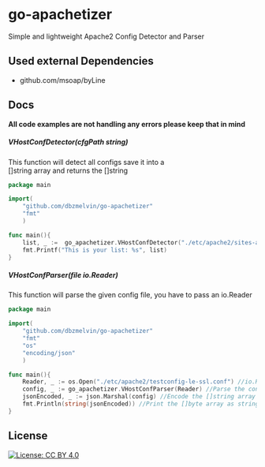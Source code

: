 # go-apachetizer
Simple and lightweight Apache2 Config Detector and Parser

## Used external Dependencies
* github.com/msoap/byLine

## Docs
**All code examples are not handling any errors please keep that in mind**

##### VHostConfDetector(cfgPath string)
This function will detect all configs save it into a <br>[]string array and returns the []string
```go
package main

import(
	"github.com/dbzmelvin/go-apachetizer"
	"fmt"
	)

func main(){
	list, _ :=  go_apachetizer.VHostConfDetector("./etc/apache2/sites-available")
	fmt.Printf("This is your list: %s", list)
}
```

##### VHostConfParser(file io.Reader)
This function will parse the given config file, you have to pass an io.Reader
```go
package main

import(
	"github.com/dbzmelvin/go-apachetizer"
	"fmt"
	"os"
	"encoding/json"
	)

func main(){
    Reader, _ := os.Open("./etc/apache2/testconfig-le-ssl.conf") //io.Reader
    config, _ := go_apachetizer.VHostConfParser(Reader) //Parse the config
    jsonEncoded, _ := json.Marshal(config) //Encode the []string array to json []byte array
    fmt.Println(string(jsonEncoded)) //Print the []byte array as string
}
```

## License
[![License: CC BY 4.0](https://img.shields.io/badge/License-CC%20BY%204.0-lightgrey.svg)](https://creativecommons.org/licenses/by/4.0/)
